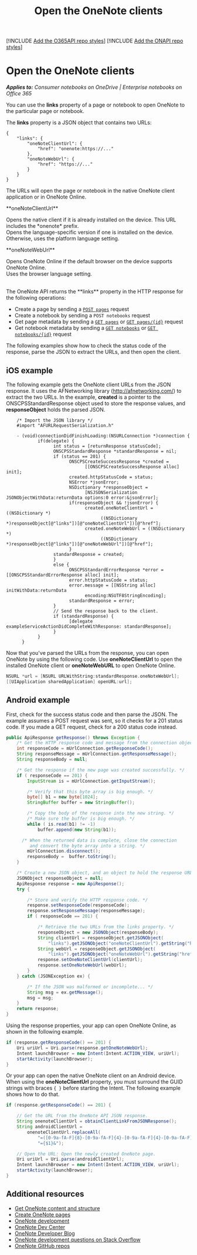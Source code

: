 ﻿---
ms.Toctitle: Open the OneNote clients
title: Open the OneNote clients 
description: Use the **links** property to open OneNote pages and notebooks in OneNote Online or the native client.
ms.ContentId: 445543de-14db-4a53-bf2c-356d233e71fd
ms.date: November 18, 2015

---
[!INCLUDE [Add the O365API repo styles](../includes/controls/addo365apistyles.xml)]
[!INCLUDE [Add the ONAPI repo styles](../includes/controls/addonapistyles.xml)]

# Open the OneNote clients

*__Applies to:__ Consumer notebooks on OneDrive | Enterprise notebooks on Office 365*

You can use the **links** property of a page or notebook to open OneNote to the particular page or notebook. 

The **links** property is a JSON object that contains two URLs:

``` 
{ 
    "links": {
        "oneNoteClientUrl": {
            "href": "onenote:https://..."
        },
        "oneNoteWebUrl": {
            "href": "https://..."
        }
    }
}
```

The URLs will open the page or notebook in the native OneNote client application or in OneNote Online.

<p id="outdent">**oneNoteClientUrl**</p>
<p id="indent">Opens the native client if it is already installed on the device. This URL includes the *onenote* prefix.<br />Opens the language-specific version if one is installed on the device. Otherwise, uses the platform language setting.</p> 

<p id="outdent">**oneNoteWebUrl**</p>
<p id="indent">Opens OneNote Online if the default browser on the device supports OneNote Online.<br />Uses the browser language setting.</p>

<br />
The OneNote API returns the **links** property in the HTTP response for the following operations:

- Create a page by sending a [`POST pages`](../howto/onenote-create-page.md) request
- Create a notebook by sending a `POST notebooks` request
- Get page metadata by sending a [`GET pages`](../howto/onenote-get-content.md#get-pages) or [`GET pages/{id}`](../howto/onenote-get-content.md#get-page) request
- Get notebook metadata by sending a [`GET notebooks`](../howto/onenote-get-content.md#get-notebooks) or [`GET notebooks/{id}`](../howto/onenote-get-content.md#get-notebook) request

The following examples show how to check the status code of the response, parse the JSON to extract the URLs, and then open the client.

## iOS example

The following example gets the OneNote client URLs from the JSON response. It uses the AFNetworking library (http://afnetworking.com/) to extract the two URLs. In the example, **created** is a pointer to the ONSCPSStandardResponse object used to store the response values, and **responseObject** holds the parsed JSON.

```
    /* Import the JSON library */
    #import "AFURLRequestSerialization.h"

    - (void)connectionDidFinishLoading:(NSURLConnection *)connection {
            if(delegate) {
                  int status = [returnResponse statusCode];
                  ONSCPSStandardResponse *standardResponse = nil;
                  if (status == 201) {
                        ONSCPSCreateSuccessResponse *created = 
                              [[ONSCPSCreateSuccessResponse alloc] init];
                        created.httpStatusCode = status;
                        NSError *jsonError;
                        NSDictionary *responseObject = 
                              [NSJSONSerialization JSONObjectWithData:returnData options:0 error:&jsonError];
                        if(responseObject && !jsonError) {
                              created.oneNoteClientUrl = ((NSDictionary *)
                                    ((NSDictionary *)responseObject[@"links"])[@"oneNoteClientUrl"])[@"href"];
                              created.oneNoteWebUrl = ((NSDictionary *)
                                    ((NSDictionary *)responseObject[@"links"])[@"oneNoteWebUrl"])[@"href"];
                        }
                  standardResponse = created;
                  }
                  else {
                        ONSCPSStandardErrorResponse *error = [[ONSCPSStandardErrorResponse alloc] init];
                        error.httpStatusCode = status;
                        error.message = [[NSString alloc] initWithData:returnData 
                              encoding:NSUTF8StringEncoding];
                        standardResponse = error;
                  }
                  // Send the response back to the client.
                  if (standardResponse) {
                        [delegate exampleServiceActionDidCompleteWithResponse: standardResponse];
                  }
            }
      }
``` 

Now that you've parsed the URLs from the response, you can open OneNote by using the following code. Use **oneNoteClientUrl** to open the installed OneNote client or **oneNoteWebURL** to open OneNote Online.

```objective-c
NSURL *url = [NSURL URLWithString:standardResponse.oneNoteWebUrl];
[[UIApplication sharedApplication] openURL:url];
```

## Android example

First, check for the success status code and then parse the JSON. The example assumes a POST request was sent, so it checks for a 201 status code. If you made a GET request, check for a 200 status code instead.

```java
public ApiResponse getResponse() throws Exception {
    /* Get the HTTP response code and message from the connection object */
    int responseCode = mUrlConnection.getResponseCode();
    String responseMessage = mUrlConnection.getResponseMessage();
    String responseBody = null;

    /* Get the response if the new page was created successfully. */
    if ( responseCode == 201) {
        InputStream is = mUrlConnection.getInputStream();

        /* Verify that this byte array is big enough. */
        byte[] b1 = new byte[1024];
        StringBuffer buffer = new StringBuffer();

        /* Copy the body of the response into the new string. */
        /* Make sure the buffer is big enough. */
        while ( is.read(b1) != -1)
            buffer.append(new String(b1));

      /* When the returned data is complete, close the connection 
         and convert the byte array into a string. */
        mUrlConnection.disconnect();
        responseBody =  buffer.toString();
    }

    /* Create a new JSON object, and an object to hold the response URLs. */
    JSONObject responseObject = null;
    ApiResponse response = new ApiResponse();
    try {

        /* Store and verify the HTTP response code. */
        response.setResponseCode(responseCode);
        response.setResponseMessage(responseMessage);
        if ( responseCode == 201) {

            /* Retrieve the two URLs from the links property. */
            responseObject = new JSONObject(responseBody);
            String clientUrl = responseObject.getJSONObject(
                "links").getJSONObject("oneNoteClientUrl").getString("href");
            String webUrl = responseObject.getJSONObject(
                "links").getJSONObject("oneNoteWebUrl").getString("href");
            response.setOneNoteClientUrl(clientUrl);
            response.setOneNoteWebUrl(webUrl);
        }
    } catch (JSONException ex) {

        /* If the JSON was malformed or incomplete... */
        String msg = ex.getMessage();
        msg = msg;
    }
    return response;
}
```

Using the response properties, your app can open OneNote Online, as shown in the following example.

```java 
if (response.getResponseCode() == 201) {
    Uri uriUrl = Uri.parse(response.getOneNoteWebUrl);  
    Intent launchBrowser = new Intent(Intent.ACTION_VIEW, uriUrl); 
    startActivity(launchBrowser);
}
```
 
Or your app can open the native OneNote client on an Android device. When using the **oneNoteClientUrl** property, you must surround the GUID strings with braces `{ }` before starting the Intent. The following example shows how to do that.

```java 
if (response.getResponseCode() == 201) {

    // Get the URL from the OneNote API JSON response.
    String onenoteClientUrl = obtainClientLinkFromJSONResponse();
    String androidClientUrl = 
        onenoteClientUrl.replaceAll(
            "=([0-9a-fA-F]{8}-[0-9a-fA-F]{4}-[0-9a-fA-F]{4}-[0-9a-fA-F]{4}-[0-9a-fA-F]{12})&",
            "={$1}&");

    // Open the URL: Open the newly created OneNote page.
    Uri uriUrl = Uri.parse(androidClientUrl);  
    Intent launchBrowser = new Intent(Intent.ACTION_VIEW, uriUrl); 
    startActivity(launchBrowser);
}
```

<a name="see-also"></a>
## Additional resources

- [Get OneNote content and structure](../howto/onenote-get-content.md)
- [Create OneNote pages](../howto/onenote-create-page.md)
- [OneNote development](../howto/onenote-landing.md)
- [OneNote Dev Center](http://dev.onenote.com/)
- [OneNote Developer Blog](http://go.microsoft.com/fwlink/?LinkID=390183)
- [OneNote development questions on Stack Overflow](http://go.microsoft.com/fwlink/?LinkID=390182) 
- [OneNote GitHub repos](http://go.microsoft.com/fwlink/?LinkID=390178)
